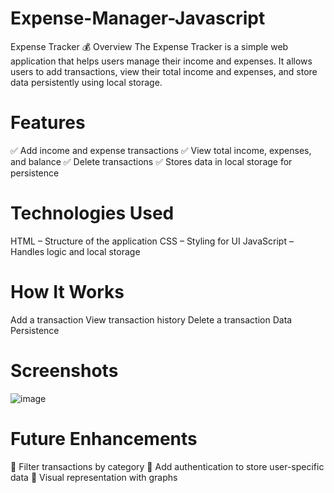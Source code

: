 # Expense-Manager-Javascript
Expense Tracker 💰
Overview
The Expense Tracker is a simple web application that helps users manage their income and expenses. It allows users to add transactions, view their total income and expenses, and store data persistently using local storage.

# Features
✅ Add income and expense transactions
✅ View total income, expenses, and balance
✅ Delete transactions
✅ Stores data in local storage for persistence

# Technologies Used
HTML – Structure of the application
CSS – Styling for UI
JavaScript – Handles logic and local storage

# How It Works
Add a transaction
View transaction history
Delete a transaction
Data Persistence

# Screenshots

![image](https://github.com/user-attachments/assets/0d08a4e8-57df-4a94-8fd3-aef940728c48)


# Future Enhancements
🔹 Filter transactions by category
🔹 Add authentication to store user-specific data
🔹 Visual representation with graphs
